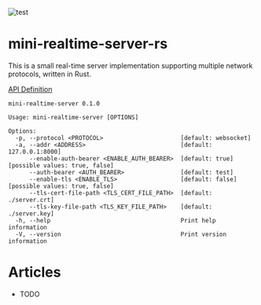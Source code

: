 ![test](https://github.com/yoshd/mini-realtime-server-rs/workflows/Test/badge.svg)

# mini-realtime-server-rs

This is a small real-time server implementation supporting multiple network protocols, written in Rust.

[API Definition](./protobuf/app.proto)

```
mini-realtime-server 0.1.0

Usage: mini-realtime-server [OPTIONS]

Options:
  -p, --protocol <PROTOCOL>                      [default: websocket]
  -a, --addr <ADDRESS>                           [default: 127.0.0.1:8000]
      --enable-auth-bearer <ENABLE_AUTH_BEARER>  [default: true] [possible values: true, false]
      --auth-bearer <AUTH_BEARER>                [default: test]
      --enable-tls <ENABLE_TLS>                  [default: false] [possible values: true, false]
      --tls-cert-file-path <TLS_CERT_FILE_PATH>  [default: ./server.crt]
      --tls-key-file-path <TLS_KEY_FILE_PATH>    [default: ./server.key]
  -h, --help                                     Print help information
  -V, --version                                  Print version information
```

# Articles

- TODO
